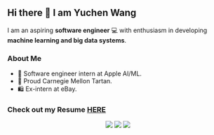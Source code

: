 ## Hi there 👋 I am Yuchen Wang

I am an aspiring **software engineer** 💻 with enthusiasm in developing **machine learning and big data systems**.

### About Me

- 🍎 Software engineer intern at Apple AI/ML.
- 🐾 Proud Carnegie Mellon Tartan.
- 🛍️ Ex-intern at eBay.

### Check out my Resume [HERE](https://gist.github.com/Yuchen-Wang-SH/5c50d967fb9bb36f7b51f67c7cae9d09)

<p align="center">
<a href= "https://www.linkedin.com/in/yuchen-wang-sh/"><img src="https://img.icons8.com/color/48/000000/linkedin-circled.png"/></a>
<a href= "https://yuchenwang.tech/"><img src="https://img.icons8.com/fluent/48/000000/domain.png"/></a>
<a href= "https://github.com/Yuchen-Wang-SH"><img src="https://img.icons8.com/fluent/48/000000/github.png"/></a>
</p>


<!--
**Yuchen-Wang-SH/Yuchen-Wang-SH** is a ✨ _special_ ✨ repository because its `README.md` (this file) appears on your GitHub profile.

Here are some ideas to get you started:

- 🔭 I’m currently working on ...
- 🌱 I’m currently learning ...
- 👯 I’m looking to collaborate on ...
- 🤔 I’m looking for help with ...
- 💬 Ask me about ...
- 📫 How to reach me: ...
- 😄 Pronouns: ...
- ⚡ Fun fact: ...
-->
